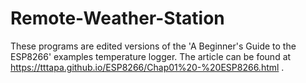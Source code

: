 # Remote-Weather-Station
These programs are edited versions of the 'A Beginner's Guide to the ESP8266' examples temperature logger. The article can be found at https://tttapa.github.io/ESP8266/Chap01%20-%20ESP8266.html .
